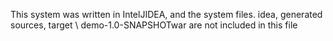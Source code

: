 This system was written in IntelJIDEA, and the system files. idea, generated sources, target \ demo-1.0-SNAPSHOTwar are not included in this file
